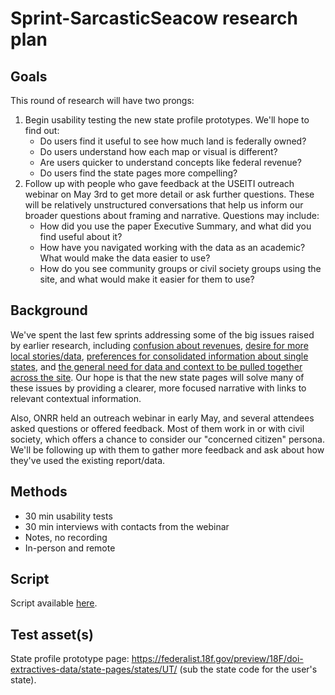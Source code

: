 # Sprint-SarcasticSeacow research plan

## Goals

This round of research will have two prongs:

1. Begin usability testing the new state profile prototypes. We'll hope to find out:
    * Do users find it useful to see how much land is federally owned?
    * Do users understand how each map or visual is different?
    * Are users quicker to understand concepts like federal revenue?
    * Do users find the state pages more compelling?
2. Follow up with people who gave feedback at the USEITI outreach webinar on May 3rd to get more detail or ask further questions. These will be relatively unstructured conversations that help us inform our broader questions about framing and narrative. Questions may include:
    * How did you use the paper Executive Summary, and what did you find useful about it?
    * How have you navigated working with the data as an academic? What would make the data easier to use?
    * How do you see community groups or civil society groups using the site, and what would make it easier for them to use?

## Background

We've spent the last few sprints addressing some of the big issues raised by earlier research, including [confusion about revenues](https://github.com/18F/doi-extractives-data/issues/1260), [desire for more local stories/data](https://github.com/18F/doi-extractives-data/blob/research/research/8_sprint-sarcasticseacow/sprint-sarcasticseacow_results.md#how-do-journalists-decide-if-something-is-interesting-and-worth-writing-about), [preferences for consolidated information about single states](https://github.com/18F/doi-extractives-data/blob/research/research/8_sprint-sarcasticseacow/sprint-sarcasticseacow_results.md#how-do-people-want-to-use-our-data-what-were-they-trying-to-do-and-what-did-they-expect), and [the general need for data and context to be pulled together across the site](https://github.com/18F/doi-extractives-data/blob/research/research/8_sprint-sarcasticseacow/sprint-sarcasticseacow_results.md#linking-related-information-and-data-across-the-site). Our hope is that the new state pages will solve many of these issues by providing a clearer, more focused narrative with links to relevant contextual information.

Also, ONRR held an outreach webinar in early May, and several attendees asked questions or offered feedback. Most of them work in or with civil society, which offers a chance to consider our "concerned citizen" persona. We'll be following up with them to gather more feedback and ask about how they've used the existing report/data.


## Methods

* 30 min usability tests
* 30 min interviews with contacts from the webinar
* Notes, no recording
* In-person and remote


## Script

Script available [here](https://github.com/18F/doi-extractives-data/blob/research/research/9_sprint-nefariousnumbat/sprint-nefariousnumbat_interview-script.md).


## Test asset(s)

State profile prototype page: https://federalist.18f.gov/preview/18F/doi-extractives-data/state-pages/states/UT/ (sub the state code for the user's state).
